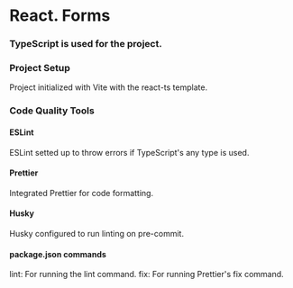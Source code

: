 # React. Forms

### TypeScript is used for the project.
### Project Setup
Project initialized with Vite with the react-ts template.
### Code Quality Tools
#### ESLint
ESLint setted up to throw errors if TypeScript's any type is used.
#### Prettier
Integrated Prettier for code formatting.
#### Husky
Husky configured to run linting on pre-commit.
#### package.json commands
lint: For running the lint command.
fix: For running Prettier's fix command.